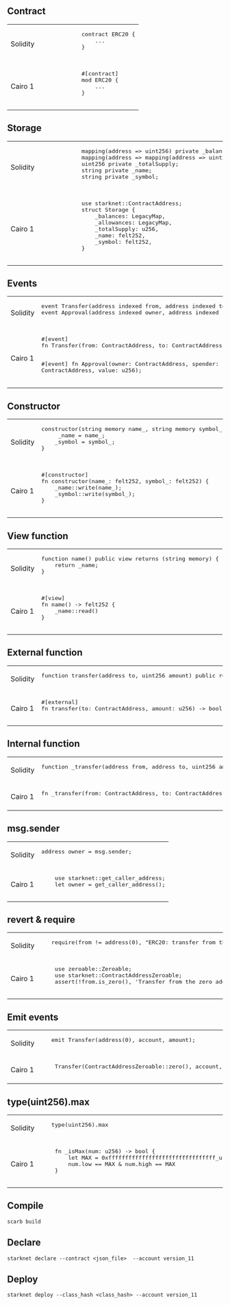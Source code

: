 ## Contract

<table>
<tr>
    <td>Solidity</td>
    <td>
        <pre>
            contract ERC20 {
                ...
            }
        </pre>
    </td>
</tr>
<tr>
    <td>Cairo 1</td>
    <td>
        <pre>
            #[contract]
            mod ERC20 {
                ...
            }
        </pre>
    </td>
</tr>
</table>

## Storage

<table>
<tr>
    <td>Solidity</td>
    <td>
        <pre>
            mapping(address => uint256) private _balances;
            mapping(address => mapping(address => uint256)) private _allowances;
            uint256 private _totalSupply;
            string private _name;
            string private _symbol;
        </pre>
    </td>
</tr>
<tr>
    <td>Cairo 1</td>
    <td>
        <pre>
            use starknet::ContractAddress;
            struct Storage {
                _balances: LegacyMap<ContractAddress, u256>,
                _allowances: LegacyMap<ContractAddress, u256>,
                _totalSupply: u256,
                _name: felt252,
                _symbol: felt252,
            }
        </pre>
    </td>
</tr>
</table>

## Events

<table>
<tr>
    <td>Solidity</td>
    <td>
        <pre>
event Transfer(address indexed from, address indexed to, uint256 value);
event Approval(address indexed owner, address indexed spender, uint256 value);
        </pre>
    </td>
</tr>
<tr>
    <td>Cairo 1</td>
    <td>
        <pre>
#[event]
fn Transfer(from: ContractAddress, to: ContractAddress, value: u256);

#[event]
fn Approval(owner: ContractAddress, spender: ContractAddress, value: u256);
</pre>
</td>

</tr>
</table>

## Constructor

<table>
<tr>
    <td>Solidity</td>
    <td>
        <pre>
constructor(string memory name_, string memory symbol_) {
     _name = name_;
    _symbol = symbol_;
}
        </pre>
    </td>
</tr>
<tr>
    <td>Cairo 1</td>
    <td>
        <pre>
#[constructor]
fn constructor(name_: felt252, symbol_: felt252) {
	_name::write(name_);
	_symbol::write(symbol_);
}
        </pre>
    </td>
</tr>
</table>

## View function

<table>
<tr>
    <td>Solidity</td>
    <td>
        <pre>
function name() public view returns (string memory) {
    return _name;
}
        </pre>
    </td>
</tr>
<tr>
    <td>Cairo 1</td>
    <td>
        <pre>
#[view]
fn name() -> felt252 {
	_name::read()
}
        </pre>
    </td>
</tr>
</table>

## External function

<table>
<tr>
    <td>Solidity</td>
    <td>
        <pre>
function transfer(address to, uint256 amount) public returns (bool) { ... }
        </pre>
    </td>
</tr>
<tr>
    <td>Cairo 1</td>
    <td>
        <pre>
#[external]
fn transfer(to: ContractAddress, amount: u256) -> bool {...}
        </pre>
    </td>
</tr>
</table>

## Internal function

<table>
<tr>
    <td>Solidity</td>
    <td>
        <pre>
function _transfer(address from, address to, uint256 amount) internal {..}
        </pre>
    </td>
</tr>
<tr>
    <td>Cairo 1</td>
    <td>
        <pre>
fn _transfer(from: ContractAddress, to: ContractAddress, amount: u256) {...}
        </pre>
    </td>
</tr>
</table>

## msg.sender

<table>
<tr>
    <td>Solidity</td>
    <td>
        <pre>
address owner = msg.sender;
        </pre>
    </td>
</tr>
<tr>
    <td>Cairo 1</td>
    <td>
        <pre>
    use starknet::get_caller_address;
    let owner = get_caller_address();
        </pre>
    </td>
</tr>
</table>

## revert & require

<table>
<tr>
    <td>Solidity</td>
    <td>
        <pre>
   require(from != address(0), "ERC20: transfer from the zero address");
        </pre>
    </td>
</tr>
<tr>
    <td>Cairo 1</td>
    <td>
        <pre>
    use zeroable::Zeroable;
    use starknet::ContractAddressZeroable;
    assert(!from.is_zero(), 'Transfer from the zero address');
        </pre>
    </td>
</tr>
</table>

## Emit events

<table>
<tr>
    <td>Solidity</td>
    <td>
        <pre>
   emit Transfer(address(0), account, amount);
        </pre>
    </td>
</tr>
<tr>
    <td>Cairo 1</td>
    <td>
        <pre>
    Transfer(ContractAddressZeroable::zero(), account, amount);
        </pre>
    </td>
</tr>
</table>

## type(uint256).max

<table>
<tr>
    <td>Solidity</td>
    <td>
        <pre>
   type(uint256).max
        </pre>
    </td>
</tr>
<tr>
    <td>Cairo 1</td>
    <td>
        <pre>
    fn _isMax(num: u256) -> bool {
        let MAX = 0xffffffffffffffffffffffffffffffff_u128;
        num.low == MAX & num.high == MAX
    }
        </pre>
    </td>
</tr>
</table>

## Compile

```
scarb build
```

## Declare

```
starknet declare --contract <json_file>  --account version_11
```

## Deploy
```
starknet deploy --class_hash <class_hash> --account version_11
```